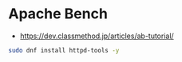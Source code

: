 # Apache Bench
- https://dev.classmethod.jp/articles/ab-tutorial/

```bash
sudo dnf install httpd-tools -y
```
